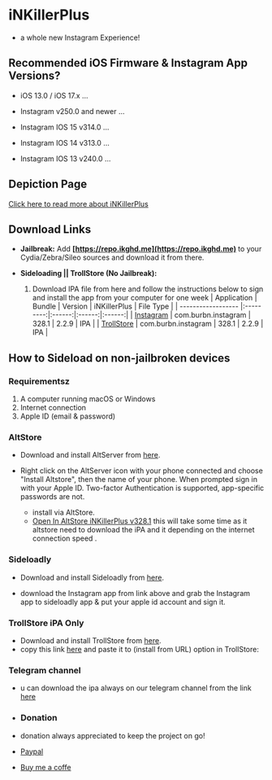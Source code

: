 # iNKillerPlus
* a whole new Instagram Experience!

## Recommended iOS Firmware & Instagram App Versions?
* iOS 13.0 / iOS 17.x ...
* Instagram v250.0 and newer ...

* Instagram IOS 15 v314.0 ...
* Instagram IOS 14 v313.0 ...
* Instagram IOS 13 v240.0 ...

## Depiction Page
[Click here to read more about iNKillerPlus](https://repo.ikghd.me/depictions/?p=me.ikghd.inkplus)

## Download Links

* **Jailbreak:** Add __[https://repo.ikghd.me](https://repo.ikghd.me)__ to your Cydia/Zebra/Sileo sources and download it from there.
* **Sideloading || TrollStore (No Jailbreak):**

    1. Download IPA file from here and follow the instructions below to sign and install the app from your computer for one week
        | Application | Bundle | Version | iNKillerPlus | File Type |
        | ------------------ |:---------:|:------:|:------:|:------:|
        | [Instagram](https://ikghd.site/ipa/Instagram_328.1_iNKillerPlus_2.2.9.ipa) | com.burbn.instagram | 328.1 | 2.2.9 | IPA |
        | [TrollStore](https://ikghd.site/ipa/Instagram_328.1_iNKillerPlus_2.2.9_TrollStore.ipa) | com.burbn.instagram | 328.1 | 2.2.9 | IPA |


## How to Sideload on non-jailbroken devices
### Requirementsz
1. A computer running macOS or Windows
2. Internet connection
3. Apple ID (email & password)


### AltStore
* Download and install AltServer from [here](https://altstore.io).

* Right click on the AltServer icon with your phone connected and choose "Install Altstore", then the name of your phone. When prompted sign in with your Apple ID. Two-factor Authentication is supported, app-specific passwords are not.

    * install via AltStore.
    * [Open In AltStore iNKillerPlus v328.1](https://tinyurl.com/4ypmwmj5) this will take some time as it altstore need to download the iPA and it depending on the internet connection speed .



### Sideloadly
* Download and install Sideloadly from [here](https://sideloadly.io).

* download the Instagram app from link above and grab the Instagram app to sideloadly app & put your apple id account and sign it.


### TrollStore iPA Only
* Download and install TrollStore from [here](https://github.com/opa334/TrollStore).
* copy this link [here](https://ikghd.site/ipa/Instagram_328.1_iNKillerPlus_2.2.9_TrollStore.ipa) and paste it to (install from URL) option in TrollStore:


### Telegram channel
* u can download the ipa always on our telegram channel from the link [here](https://t.me/ikghdiPA)

* ### Donation
* donation always appreciated to keep the project on go!
* [Paypal](https://www.paypal.com/donate/?hosted_button_id=HG4NT5LFR29DW)
* [Buy me a coffe](https://www.buymeacoffee.com/ikghd)

